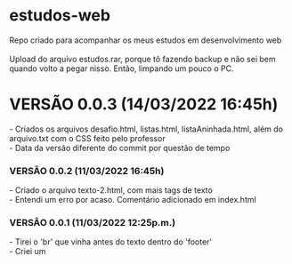 # estudos-web
Repo criado para acompanhar os meus estudos em desenvolvimento web <br> <br>
Upload do arquivo estudos.rar, porque tô fazendo backup e não sei bem quando volto a pegar nisso. Então, limpando um pouco o PC.<br>
<h1> VERSÃO 0.0.3 (14/03/2022 16:45h) </h1>
- Criados os arquivos desafio.html, listas.html, listaAninhada.html, além do arquivo.txt com o CSS feito pelo professor <br>
- Data da versão diferente do commit por questão de tempo <br>
<h3> VERSÃO 0.0.2 (11/03/2022 16:45h) </h3>
- Criado o arquivo texto-2.html, com mais tags de texto <br>
- Entendi um erro por acaso. Comentário adicionado em index.html <br>
 <h3> VERSÃO 0.0.1 (11/03/2022 12:25p.m.) </h3>
- Tirei o 'br' que vinha antes do texto dentro do 'footer' <br>
- Criei um <style>, pra separar isso por pixels (tag padding) <br>
- criei o arquivo texto-1.html, pra começar a trabalhar com as tags de texto <br>
 - PRECEBI QUE SÓ FUNCIONA SE EU INICIO A PARTIR DA EXTENSÃO LIVE SERVER DO VS CODE. Então, lembra de iniciar a partir de um servidor HTTP. <br>
  <br>
  <h3> VERSÃO 0.0.0 (11/03/2022 11:15a.m.) </h3>
- Incluídos o arquivo de índice (index.html) e o primeiro exemplo (teste.html) <br>
- Arquivo de índice vai ser atualizado, porque ainda não estava finalizado quando fiz o upload <br>
